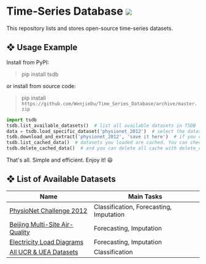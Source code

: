 # Time-Series Database ![](https://hits.seeyoufarm.com/api/count/incr/badge.svg?url=https%3A%2F%2Fgithub.com%2FWenjieDu%2FTime_Series_Database&count_bg=%2379C83D&title_bg=%23555555&icon=&icon_color=%23E7E7E7&title=hits&edge_flat=false)

This repository lists and stores open-source time-series datasets.

## ❖ Usage Example
Install from PyPI: 
> pip install tsdb

or install from source code: 
> pip install `https://github.com/WenjieDu/Time_Series_Database/archive/master.zip`


```python
import tsdb
tsdb.list_available_datasets()  # list all available datasets in TSDB
data = tsdb.load_specific_dataset('physionet_2012')  # select the dataset you need and load it, TSDB will download, extract, and process it automatically
tsdb.download_and_extract('physionet_2012', 'save it here')  # if you only need the raw data, use download_and_extract() 
tsdb.list_cached_data()  # datasets you loaded are cached. You can check them with list_cached_data().
tsdb.delete_cached_data()  # and you can delete all cache with delete_cached_data()
```

That's all. Simple and efficient. Enjoy it! 😃

## ❖ List of Available Datasets

| Name                                                                  | Main Tasks                              |
|-----------------------------------------------------------------------|-----------------------------------------|
| [PhysioNet Challenge 2012](datasets/PhysioNet-2012)                   | Classification, Forecasting, Imputation |
| [Beijing Multi-Site Air-Quality](datasets/BeijingMultiSiteAirQuality) | Forecasting, Imputation                 |
| [Electricity Load Diagrams](datasets/ElectricityLoadDiagrams)         | Forecasting, Imputation                 |
| [All UCR & UEA Datasets](datasets/UCR_UEA_Datasets)                   | Classification                          |
